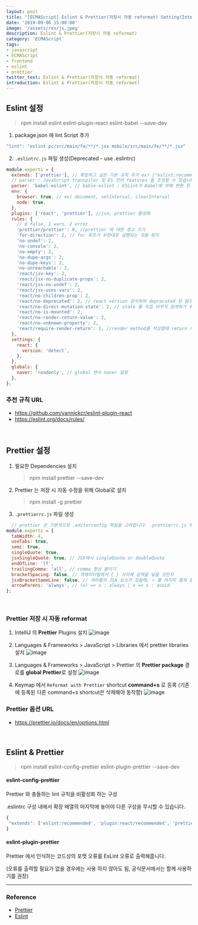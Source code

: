 ```yaml
---
layout: post
title: "[ECMAScript] Eslint & Prettier(저장시 자동 reformat) Setting(IntelliJ)"
date: '2019-09-06 15:00:00'
image: '/assets/res/js.jpeg'
description: Eslint & Prettier(저장시 자동 reformat)
category: 'ECMAScript'
tags:
- javascript
- ECMAScript
- frontend
- eslint
- prettier
twitter_text: Eslint & Prettier(저장시 자동 reformat)
introduction: Eslint & Prettier(저장시 자동 reformat)
---
```



## Eslint 설정

> npm install eslint eslint-plugin-react eslint-babel --save-dev

1. package.json 에 lint Script 추가

```js
"lint": "eslint pc/src/main/fe/**/*.jsx mobile/src/main/fe/**/*.jsx"
```

2. `.eslintrc.js` 파일 생성(Deprecated - use .eslintrc)

```js
module.exports = {
  extends: ['prettier'], // 확장하고 싶은 기본 규칙 추가 ex) ["eslint:recommended", "plugin:react/recommended"]
  // parser : JavaScript transpiler 및 ES 언어 features 을 조정할 수 있습니다.
  parser: 'babel-eslint', // bable-eslint : ESLint가 Babel에 의해 변환 된 소스 코드에서 실행될 수 있도록하는 파서입니다.
  env: {
    browser: true, // ex) document, setInterval, clearInterval
    node: true,
  },
  plugins: ['react', 'prettier'], //jsx, prettier 활성화
  rules: {
    // 0 false, 1 warn, 2 error
    'prettier/prettier': 0, //prettier 에 대한 경고 끄기
    'for-direction': 2, // for 루프가 무한대로 실행되는 것을 방지
    'no-undef': 2,
    'no-console': 2,
    'no-empty': 2,
    'no-dupe-args': 2,
    'no-dupe-keys': 2,
    'no-unreachable': 2,
    'react/jsx-key': 2,
    'react/jsx-no-duplicate-props': 2,
    'react/jsx-no-undef': 2,
    'react/jsx-uses-vars': 2,
    'react/no-children-prop': 2,
    'react/no-deprecated': 2, // react version 감지하여 deprecated 된 함수 경고
    'react/no-direct-mutation-state': 2, // state 를 직접 바꾸지 않게하기 위한 옵션
    'react/no-is-mounted': 2,
    'react/no-render-return-value': 2,
    'react/no-unknown-property': 2,
    'react/require-render-return': 2, //render method를 작성할때 return 이 없으면 경고
  },
  settings: {
    react: {
      version: 'detect',
    },
  },
  globals: {
    naver: 'readonly', // global 변수 naver 설정
  },
};

```

### 추천 규칙 URL
 - https://github.com/yannickcr/eslint-plugin-react
 - https://eslint.org/docs/rules/


<br/>

## Prettier 설정

1. 필요한 Dependencies 설치

    > npm install prettier --save-dev

2. Prettier 는 저장 시 자동 수정을 위해 Global로 설치

    > npm install -g prettier

3. `.prettierrc.js` 파일 생성 

```js
  // prettier 은 기본적으로 .editorconfig 파일을 고려합니다. .prettierrc.js 에서 editorconfig : true로 제어가능
module.exports = {
  tabWidth: 4,
  useTabs: true,
  semi: true,
  singleQuote: true,
  jsxSingleQuote: true, // JSX에서 singleQuote or doubleQuote
  endOfLine: 'lf',
  trailingComma: 'all', // comma 항상 붙이기
  bracketSpacing: false, // 객체리터럴에서 { } 사이에 공백을 넣을 것인지
  jsxBracketSameLine: false, // 여러줄의 JSX 요소가 있을때, > 를 마지막 줄의 끝부분에서 닫을 것인지
  arrowParens: 'always', // (x) => x : always | x => x : avoid
};
```
<br/>

### Prettier 저장 시 자동 reformat

1. IntelliJ 의  **Prettier** Plugins 설치
![image](../assets/res/ecma/prettier-plugin.png)


2. Languages & Frameworks > JavaScript > Libraries 에서 prettier libraries 설치
![image](../assets/res/ecma/prettier-libraries.png)


3. Languages & Frameworks > JavaScript > Prettier 의 **Prettier package** 경로를 **global Prettier**로 설정
![image](../assets/res/ecma/prettier-package.png)


4. Keymap 에서 `Reformat with Prettier` shortcut **command+s** 로 등록 (기존에 등록된 다른 command+s  shortcut은 삭제해야 동작함)
![image](../assets/res/ecma/prettier-keymap.png)

### Prettier 옵션 URL
- https://prettier.io/docs/en/options.html

<br/>

## Eslint & Prettier

> npm install eslint-config-prettier eslint-plugin-prettier --save-dev

#### eslint-config-prettier

Prettier 와 충돌하는 lint 규칙을 비활성화 하는 구성

.eslintrc 구성 내에서 확장 배열의 마지막에 놓아야 다른 구성을 무시할 수 있습니다. 

```js
{
 "extends": ['eslint:recommended', 'plugin:react/recommended', 'prettier' ],
}
```

#### eslint-plugin-prettier

Prettier 에서 인식하는 코드상의 포맷 오류를 EsLint 오류로 출력해줍니다.

(오류를 출력할 필요가 없을 경우에는 사용 하지 않아도 됨, 공식문서에서는 함께 사용하기를 권장)


-----
### Reference
- <a href="https://prettier.io/">Prettier</a>
- <a href="https://eslint.org/">Eslint</a>
